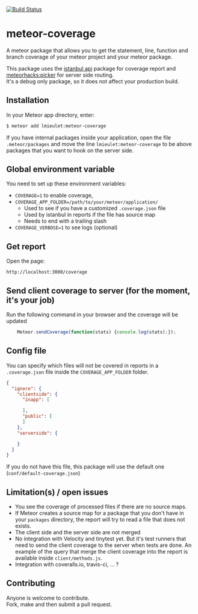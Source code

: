 [![Build Status](https://travis-ci.org/serut/meteor-coverage.png?branch=master)](https://travis-ci.org/serut/meteor-coverage)

meteor-coverage
=========================

A meteor package that allows you to get the statement, line, function and branch coverage of your meteor project and your meteor package.  

This package uses the [istanbul api](https://github.com/istanbuljs/istanbul-api) package for coverage report and [meteorhacks:picker](https://github.com/meteorhacks/picker) for server side routing.  
It's a debug only package, so it does not affect your production build.

## Installation

In your Meteor app directory, enter:

```bash
$ meteor add lmieulet:meteor-coverage
```
If you have internal packages inside your application, open the file `.meteor/packages` and move the line `lmieulet:meteor-coverage` to be above packages that you want to hook on the server side.

## Global environment variable

You need to set up these environment variables:
* `COVERAGE=1` to enable coverage,
* `COVERAGE_APP_FOLDER=/path/to/your/meteor/application/`  
    * Used to see if you have a customized `.coverage.json` file
    * Used by istanbul in reports if the file has source map
    * Needs to end with a trailing slash
* `COVERAGE_VERBOSE=1` to see logs (optional)

## Get report

Open the page:
```URL
http://localhost:3000/coverage
```

## Send client coverage to server (for the moment, it's your job)

Run the following command in your browser and the coverage will be updated  
```js
    Meteor.sendCoverage(function(stats) {console.log(stats);});
```

## Config file

You can specify which files will not be covered in reports in a `.coverage.json` file inside the `COVERAGE_APP_FOLDER` folder.
```json
{
  "ignore": {
    "clientside": {
      "inapp": [

      ],
      "public": [
      ]
    },
    "serverside": {

    }
  }
}
```
If you do not have this file, this package will use the default one (`conf/default-coverage.json`)

## Limitation(s) / open issues


* You see the coverage of processed files if there are no source maps.
* If Meteor creates a source map for a package that you don't have in your `packages` directory, the report will try to read a file that does not exists.
* The client side and the server side are not merged
* No integration with Velocity and tinytest yet. But it's test runners that need to send the client coverage to the server when tests are done. An example of the query that merge the client coverage into the report is available inside `client/methods.js`.
* Integration with coveralls.io, travis-ci, ... ?


## Contributing

Anyone is welcome to contribute.  
Fork, make
and then submit a pull request.
